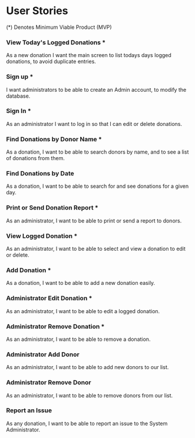# User Stories

(*) Denotes Minimum Viable Product (MVP)

### View Today's Logged Donations *

As a new donation I want the main screen to list todays days logged donations, to avoid duplicate entries.

### Sign up *

I want administrators to be able to create an Admin account, to modify the database.

### Sign In *

As an administrator I want to log in so that I can edit or delete donations.

### Find Donations by Donor Name *

As a donation, I want to be able to search donors by name, and to see a list of donations from them.

### Find Donations by Date 

As a donation, I want to be able to search for and see donations for a given day. 

### Print or Send Donation Report *

As an administrator, I want to be able to print or send a report to donors.

### View Logged Donation *

As an administrator, I want to be able to select and view a donation to edit or delete.

### Add Donation *

As a donation, I want to be able to add a new donation easily.

### Administrator Edit Donation *

As an administrator, I want to be able to edit a logged donation.

### Administrator Remove Donation *

As an administrator, I want to be able to remove a donation.

### Administrator Add Donor

As an administrator, I want to be able to add new donors to our list.

### Administrator Remove Donor

As an administrator, I want to be able to remove donors from our list.

### Report an Issue

As any donation, I want to be able to report an issue to the System Administrator.











 